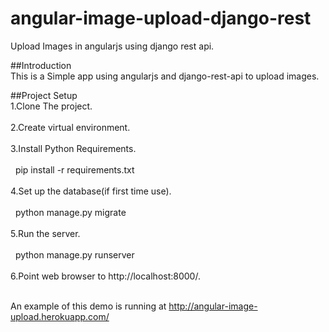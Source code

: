 # angular-image-upload-django-rest
Upload Images in angularjs using django rest api.

##Introduction <br />
This is a Simple app using angularjs and django-rest-api to upload images.

##Project Setup <br />
1.Clone The project.<br /><br />
2.Create virtual environment.<br /><br />
3.Install Python Requirements.<br /><br />
&nbsp;&nbsp;pip install -r requirements.txt <br /><br />
4.Set up the database(if first time use).<br /><br />
&nbsp;&nbsp;python manage.py migrate<br /><br />
5.Run the server.<br /><br />
&nbsp;&nbsp;python manage.py runserver<br /><br />
6.Point web browser to http://localhost:8000/.<br /><br />

An example of this demo is running at http://angular-image-upload.herokuapp.com/ 

